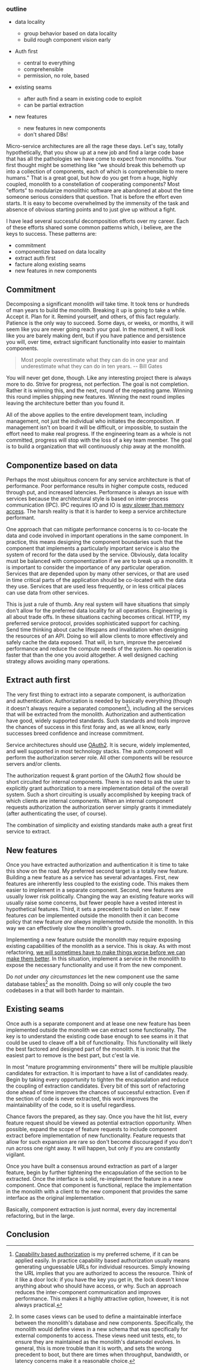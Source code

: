 ### outline

* data locality
  * group behavior based on data locality
  * build rough component vision early

* Auth first
  * central to everything
  * comprehensible
  * permission, no role, based

* existing seams
  * after auth find a seam in existing code to exploit
  * can be partial extraction

* new features
  * new features in new components
  * don't shared DBs!





Micro-service architectures are all the rage these days. Let's say, totally hypothetically, that you show up at a new job and find a large code base that has all the pathologies we have come to expect from monoliths. Your first thought might be something like "we should break this behemoth up into a collection of components, each of which is comprehensible to mere humans." That is a great goal, but how do you get from a huge, highly coupled, monolith to a constellation of cooperating components? Most "efforts" to modularize monolithic software are abandoned at about the time someone serious considers that question. That is before the effort even starts. It is easy to become overwhelmed by the immensity of the task and absence of obvious starting points and to just give up without a fight.

I have lead several successful decomposition efforts over my career. Each of these efforts shared some common patterns which, i believe, are the keys to success. These patterns are:

* commitment
* componentize based on data locality
* extract auth first
* facture along existing seams
* new features in new components

## Commitment

Decomposing a significant monolith *will* take time. It took tens or hundreds of man years to build the monolith. Breaking it up is going to take a while. Accept it. Plan for it. Remind yourself, and others, of this fact regularly. Patience is the only way to succeed. Some days, or weeks, or months, it will seem like you are never going reach your goal. In the moment, it will look like you are barely making dent, but if you have patience and persistence you will, over time, extract significant functionality into easier to maintain components.

> Most people overestimate what they can do in one year and underestimate what they can do in ten years.
> -- Bill Gates

You will never get done, though. Like any interesting project there is always more to do. Strive for progress, not perfection. The goal is not completion. Rather it is winning this, and the next, round of the repeating game. Winning this round implies shipping new features. Winning the next round implies leaving the architecture better than you found it.

All of the above applies to the entire development team, including management, not just the individual who initiates the decomposition. If management isn't on board it will be difficult, or impossible, to sustain the effort need to make real progress. If the engineering team as a whole is not committed, progress will stop with the loss of a key team member. The goal is to build a organization that will continuously chip away at the monolith.

## Componentize based on data

Perhaps the most ubiquitous concern for any service architecture is that of performance. Poor performance results in higher compute costs, reduced through put, and increased latencies. Performance is always an issue with services because the architectural style is based on inter-process communication (IPC). IPC requires IO and IO is [*way* slower than memory access](latency). The harsh reality is that it is harder to keep a service architecture performant.

[latency]: https://gist.github.com/jboner/2841832

One approach that can mitigate performance concerns is to co-locate the data and code involved in important operations in the same component. In practice, this means designing the component boundaries such that the component that implements a particularly important service is also the system of record for the data used by the service. Obviously, data locality must be balanced with componentization if we are to break up a monolith. It is important to consider the importance of any particular operation. Services that are depended upon by many other services, or that are used in time critical parts of the application should be co-located with the data they use. Services that are used less frequently, or in less critical places can use data from other services.

This is just a rule of thumb. Any real system will have situations that simply don't allow for the preferred data locality for all operations. Engineering is all about trade offs. In these situations caching becomes critical. HTTP, my preferred service protocol, provides sophisticated support for caching. Send time thinking about cache lifespans and invalidation when designing the resources of an API. Doing so will allow clients to more effectively and safely cache the data exposed. That will, in turn, improve the perceived performance and reduce the compute needs of the system. No operation is faster that than the one you avoid altogether. A well designed caching strategy allows avoiding many operations.

## Extract auth first

The very first thing to extract into a separate component, is authorization and authentication. Authorization is needed by basically everything (though it doesn't always require a separated component[^capability-based-authorization]), including all the services that will be extracted from the monolith. Authorization and authentication have good, widely supported standards. Such standards and tools improve the chances of success in this first foray and, as we all know, early successes breed confidence and increase commitment.

Service architectures should use [OAuth2](https://tools.ietf.org/html/rfc6749). It is secure, widely implemented, and well supported in most technology stacks. The auth component will perform the authorization server role. All other components will be resource servers and/or clients.

The authorization request & grant portion of the OAuth2 flow should be short circuited for internal components. There is no need to ask the user to explicitly grant authorization to a mere implementation detail of the overall system. Such a short circuiting is usually accomplished by keeping track of which clients are internal components. When an internal component requests authorization the authorization server simply grants it immediately (after authenticating the user, of course).

The combination of simplicity and existing standards make auth a great first service to extract.

[^capability-based-authorization]: [Capability based authorization](https://en.wikipedia.org/wiki/Capability-based_security) is my preferred scheme, if it can be applied easily. In practice capability based authorization usually means generating unguessable URLs for individual resources. Simply knowing the URL implies that you are authorized to access the resource. Think of it like a door lock: if you have the key you get in, the lock doesn't know anything about who should have access, or why. Such an approach reduces the inter-component communication and improves performance. This makes it a highly attractive option, however, it is not always practical.

## New features

Once you have extracted authorization and authentication it is time to take this show on the road. My preferred second target is a totally new feature. Building a new feature as a service has several advantages. First, new features are inherently less coupled to the existing code. This makes them easier to implement in a separate component. Second, new features are usually lower risk politically. Changing the way an existing feature works will usually raise some concerns, but fewer people have a vested interest in hypothetical features. Third, it sets a precedent to build on later. If new features *can* be implemented outside the monolith then it can become policy that new feature *are always* implemented outside the monolith. In this way we can effectively slow the monolith's growth.

Implementing a new feature outside the monolith may require exposing existing capabilities of the monolith as a service. This is okay. As with most refactoring, [we will sometimes have to make things worse before we can make them better](http://softwareengineering.stackexchange.com/a/220261). In this situation, implement a service in the monolith to expose the necessary functionality and use it from the new component.

Do *not* under *any circumstances* let the new component use the same database tables[^views] as the monolith. Doing so will only couple the two codebases in a that will both harder to maintain.

[^views]: In some cases views can be used to define a maintainable interface between the monolith's database and new components. Specifically, the monolith would define views in a new schema that was specifically for external components to access. These views need unit tests, etc, to ensure they are maintained as the monolith's datamodel evolves. In general, this is more trouble than it is worth, and sets the wrong precedent to boot, but there are times when throughput, bandwidth, or latency concerns make it a reasonable choice.

## Existing seams

Once auth is a separate component and at lease one new feature has been implemented outside the monolith we can extract some functionality. The key is to understand the existing code base enough to see seams in it that could be used to cleave off a bit of functionality. This functionality will likely the best factored and designed part of the monolith. It is ironic that the easiest part to remove is the best part, but c'est la vie.

In most "mature programming environments" there will be multiple plausible candidates for extraction. It is important to have a list of candidates ready. Begin by taking every opportunity to tighten the encapsulation and reduce the coupling of extraction candidates. Every bit of this sort of refactoring done  ahead of time improves the chances of successful extraction. Even if the section of code is never extracted, this work improves the maintainability of the code, so it is useful regardless.

Chance favors the prepared, as they say. Once you have the hit list, every feature request should be viewed as potential extraction opportunity. When possible, expand the scope of feature requests to include component extract before implementation of new functionality. Feature requests that allow for such expansion are rare so don't become discouraged if you don't run across one right away. It will happen, but only if you are constantly vigilant.

Once you have built a consensus around extraction as part of a larger feature, begin by further tightening the encapsulation of the section to be extracted. Once the interface is solid, re-implement the feature in a new component. Once that component is functional, replace the implementation in the monolith with a client to the new component that provides the same interface as the original implementation.

Basically, component extraction is just normal, every day incremental refactoring, but in the large.

## Conclusion


